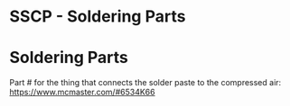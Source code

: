 # SSCP - Soldering Parts

# Soldering Parts

Part # for the thing that connects the solder paste to the compressed air: https://www.mcmaster.com/#6534K66

